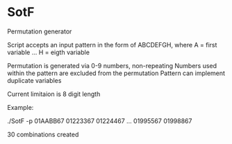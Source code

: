 # SotF
Permutation generator

Script accepts an input pattern in the form of ABCDEFGH, where A = first variable ... H = eigth variable

Permutation is generated via 0-9 numbers, non-repeating
Numbers used within the pattern are excluded from the permutation
Pattern can implement duplicate variables

Current limitaion is 8 digit length

Example:

./SotF -p 01AABB67
01223367
01224467
...
01995567
01998867

30 combinations created

